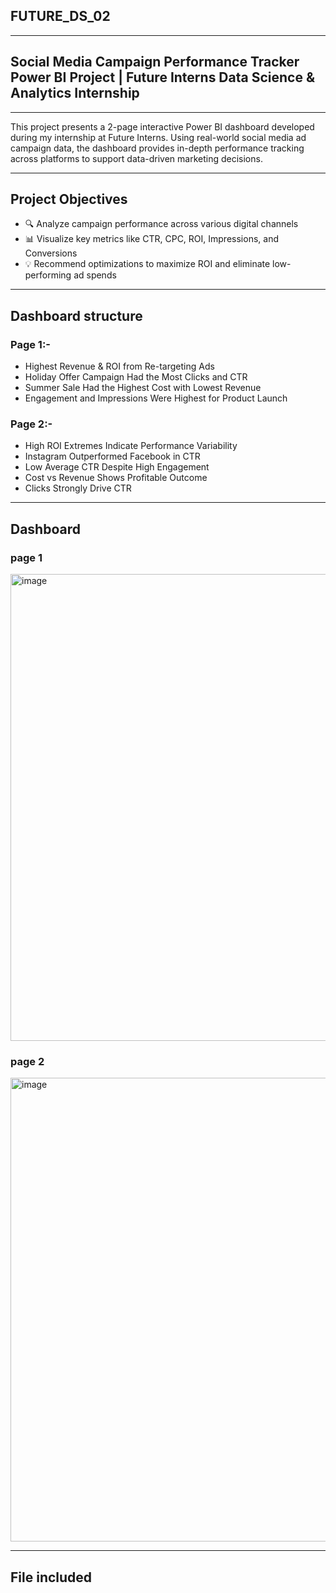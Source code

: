 <h2>FUTURE_DS_02</h2>
<hr>
<h2>Social Media Campaign Performance Tracker
Power BI Project | Future Interns Data Science & Analytics Internship</h2>
<hr>
This project presents a 2-page interactive Power BI dashboard developed during my internship at Future Interns. Using real-world social media ad campaign data, the dashboard provides in-depth performance tracking across platforms to support data-driven marketing decisions.
<hr>
<h2>Project Objectives</h2>
<ul>
<li>🔍 Analyze campaign performance across various digital channels</li>
<li>📊 Visualize key metrics like CTR, CPC, ROI, Impressions, and Conversions</li>
<li>💡 Recommend optimizations to maximize ROI and eliminate low-performing ad spends</li>
</ul>
<hr>
<h2>Dashboard structure</h2>
<h3>Page 1:-</h3>
<ul>
<li>Highest Revenue & ROI from Re-targeting Ads</li>
<li>Holiday Offer Campaign Had the Most Clicks and CTR</li>
<li>Summer Sale Had the Highest Cost with Lowest Revenue</li>
<li>Engagement and Impressions Were Highest for Product Launch</li>
</ul>
<h3>Page 2:-</h3>
<ul>
<li>High ROI Extremes Indicate Performance Variability </li>
<li>Instagram Outperformed Facebook in CTR</li>
<li>Low Average CTR Despite High Engagement</li>
<li>Cost vs Revenue Shows Profitable Outcome</li>
<li>Clicks Strongly Drive CTR</li>
</ul>
<hr>
<h2>Dashboard</h2>
<h3>page 1</h3>
<img width="1327" height="747" alt="image" src="https://github.com/user-attachments/assets/0debffc6-d0dc-459b-a782-a45e3c4817ba" />
<h3>page 2</h3>
<img width="1330" height="742" alt="image" src="https://github.com/user-attachments/assets/f99a5776-cfb0-42e4-8016-83e388b7f8bc" />
<hr>
<h2>File included</h2>
